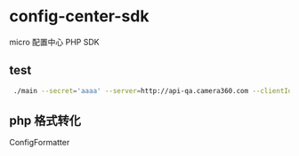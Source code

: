 # config-center-sdk

micro 配置中心 PHP SDK

## test

```bash
 ./main --secret='aaaa' --server=http://api-qa.camera360.com --clientId=com.camera360.srv.comfort --env=dev config:export --fileName qqqq.json
```

## php 格式转化

ConfigFormatter